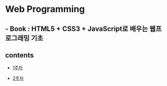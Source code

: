 # **Web Programming**

## - **Book** : HTML5 + CSS3 + JavaScript로 배우는 웹프로그래밍 기초

## contents

- [1주차](./wp1.md)

- [2주차](./wp2.md)

